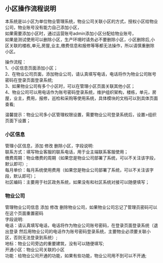 ## 小区操作流程说明

本系统是以小区为单位物业管理系统，物业公司关联小区的方式，授权小区给物业公司，物业账号没有能力自己添加小区，</br>
如果需要添加小区时，通过运营账号admin添加小区分配给物业账号，</br>
如果是测试使用可以删除小区，生产环境时请务必不要删除小区，小区删除后,小区关联的楼栋,单元,房屋,业主,缴费信息和报修等等都无法操作，所以请慎重删除小区。</br>

操作流程：</br>
1、小区信息页面添加小区；</br>
2、在物业公司页面，添加物业公司，请认真填写电话，电话将作为物业公司账号密码在登录页面登录系统;</br>
3、如果物业公司有多个小区时，可以在管理小区页面关联其他小区；</br>
4、物业公司可以用电话作为账号密码登录系统，维护组织架构，楼栋，单元，房屋，业主，费用，报修，巡检和采购等使用系统，具体模块的文档可以到具体页面查看;</br>

温馨提示：物业公司多小区管理权限设置，需要物业公司登录系统后，设置>组织 页面下设置；

### 小区信息

管理小区信息，添加 修改 删除小区，字段说明:</br>
联系方式：填写物业客服的联系电话，用于业主端联系客服使用；</br>
缴费周期：物业缴费的周期（如果您是物业公司部署了系统，可以不关注该字段，默认即可）;</br>
每月单价：每月系统使用费用（如果您是物业公司部署了系统，可以不关注该字段，默认即可）；</br>
社区编码：主要用于社区政务系统，如果没有和社区系统对接可以随便填写；</br>

### 物业公司

管理物业公司信息 添加 修改 删除物业公司，如果物业公司忘记了管理员密码可以在这个页面重置密码</br>
字段说明:</br>
电话：请认真填写电话，电话将作为物业公司账号密码，在登录页面登录系统（退出登录 然后用物业公司的电话作为账号密码登录系统，主要物业必须要关联小区，否则无法登录到系统）;</br>
地标：物业公司旁边的重要建筑，没有可以随便填写;</br>
开通小区：物业公司关联的小区</br>
功能：给物业公司开通的功能，如果有些功能，物业公司用不到可以不开通;</br>


